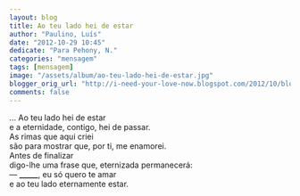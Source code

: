 ```yaml
---
layout: blog
title: Ao teu lado hei de estar
author: "Paulino, Luís"
date: "2012-10-29 10:45"
dedicate: "Para Pehony, N."
categories: "mensagem"
tags: [mensagem]
image: "/assets/album/ao-teu-lado-hei-de-estar.jpg"
blogger_orig_url: "http://i-need-your-love-now.blogspot.com/2012/10/blog-post_4350.html"
comments: false
---
```

... Ao teu lado hei de estar\
e a eternidade, contigo, hei de passar.\
As rimas que aqui criei\
são para mostrar que, por ti, me enamorei.\
Antes de finalizar\
digo-lhe uma frase que, eternizada permanecerá:\
— **_____**, eu só quero te amar\
e ao teu lado eternamente estar.
